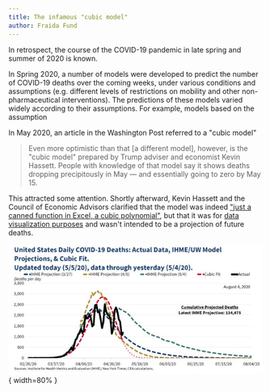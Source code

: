 ```yaml
---
title: The infamous "cubic model"
author: Fraida Fund
---
```


In retrospect, the course of the COVID-19 pandemic in late spring and summer of 2020 is known. 

In Spring 2020, a number of models were developed to predict the number of COVID-19 deaths over the coming weeks, under various conditions and assumptions (e.g. different levels of restrictions on mobility and other non-pharmaceutical interventions). The predictions of these models varied widely according to their assumptions. For example, models based on the assumption 


In May 2020, an article in the Washington Post referred to a "cubic model"

> Even more optimistic than that [a different model], however, is the "cubic model" prepared by Trump adviser and economist Kevin Hassett. People with knowledge of that model say it shows deaths dropping precipitously in May — and essentially going to zero by May 15.

This attracted some attention. Shortly afterward, Kevin Hassett and the Council of Economic Advisors clarified that the model was indeed ["just a canned function in Excel, a cubic polynomial"](https://www.nytimes.com/2020/05/06/business/coronavirus-white-house-economists.html), but that it was for [data visualization purposes](https://twitter.com/WhiteHouseCEA45/status/1257680258364555264) and wasn't intended to be a projection of future deaths.


![The slide with the infamous "cubic model". Source: [Twitter](https://twitter.com/WhiteHouseCEA45/status/1257680258364555264).](../images/cubic-model.jpeg){ width=80% }

